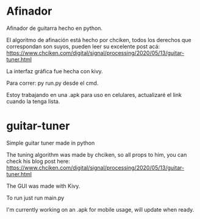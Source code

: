 # Afinador
Afinador de guitarra hecho en python.

El algoritmo de afinación está hecho por chciken, todos los derechos que correspondan son suyos, pueden leer su excelente post acá: https://www.chciken.com/digital/signal/processing/2020/05/13/guitar-tuner.html

La interfaz gráfica fue hecha con kivy.

Para correr: py run.py desde el cmd.

Estoy trabajando en una .apk para uso en celulares, actualizaré el link cuando la tenga lista.

# guitar-tuner
Simple guitar tuner made in python

The tuning algorithm was made by chciken, so all props to him, you can check his blog post here: https://www.chciken.com/digital/signal/processing/2020/05/13/guitar-tuner.html

The GUI was made with Kivy.

To run just run main.py

I'm currently working on an .apk for mobile usage, will update when ready.



